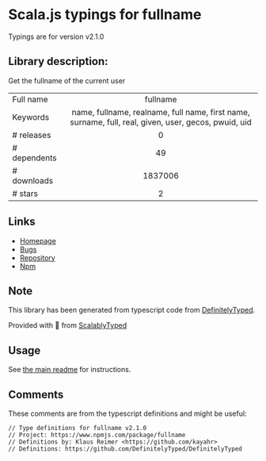 
# Scala.js typings for fullname

Typings are for version v2.1.0

## Library description:
Get the fullname of the current user

|                    |                 |
| ------------------ | :-------------: |
| Full name          | fullname |
| Keywords           | name, fullname, realname, full name, first name, surname, full, real, given, user, gecos, pwuid, uid |
| # releases         | 0 |
| # dependents       | 49 |
| # downloads        | 1837006 |
| # stars            | 2 |

## Links
- [Homepage](https://github.com/sindresorhus/fullname#readme)
- [Bugs](https://github.com/sindresorhus/fullname/issues)
- [Repository](https://github.com/sindresorhus/fullname)
- [Npm](https://www.npmjs.com/package/fullname)
    


## Note
This library has been generated from typescript code from [DefinitelyTyped](https://definitelytyped.org).

Provided with :purple_heart: from [ScalablyTyped](https://github.com/oyvindberg/ScalablyTyped)

## Usage
See [the main readme](../../readme.md) for instructions.

## Comments

These comments are from the typescript definitions and might be useful:
```
// Type definitions for fullname v2.1.0
// Project: https://www.npmjs.com/package/fullname
// Definitions by: Klaus Reimer <https://github.com/kayahr>
// Definitions: https://github.com/DefinitelyTyped/DefinitelyTyped

```

